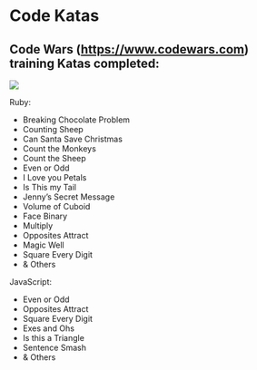 # Code Katas

## Code Wars (https://www.codewars.com) training Katas completed:

![](https://www.codewars.com/users/JJoseCCampos/badges/large)

Ruby:

* Breaking Chocolate Problem
* Counting Sheep
* Can Santa Save Christmas
* Count the Monkeys
* Count the Sheep
* Even or Odd
* I Love you Petals
* Is This my Tail
* Jenny’s Secret Message
* Volume of Cuboid
* Face Binary
* Multiply
* Opposites Attract
* Magic Well
* Square Every Digit
* & Others

JavaScript:
* Even or Odd
* Opposites Attract
* Square Every Digit
* Exes and Ohs
* Is this a Triangle
* Sentence Smash
* & Others
